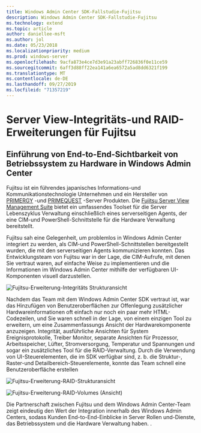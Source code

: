 ```yaml
---
title: Windows Admin Center SDK-Fallstudie-Fujitsu
description: Windows Admin Center SDK-Fallstudie-Fujitsu
ms.technology: extend
ms.topic: article
author: daniellee-msft
ms.author: jol
ms.date: 05/23/2018
ms.localizationpriority: medium
ms.prod: windows-server
ms.openlocfilehash: 9acfa873e4ce7d3e91a23abff726836f0e11ce59
ms.sourcegitcommit: 6aff3d88ff22ea141a6ea6572a5ad8dd6321f199
ms.translationtype: MT
ms.contentlocale: de-DE
ms.lasthandoff: 09/27/2019
ms.locfileid: "71357219"
---
```

# <a name="fujitsu-serverview-health-and-raid-extensions"></a>Server View-Integritäts-und RAID-Erweiterungen für Fujitsu

## <a name="bringing-end-to-end-visibility-from-operating-system-to-hardware-into-windows-admin-center"></a>Einführung von End-to-End-Sichtbarkeit von Betriebssystem zu Hardware in Windows Admin Center

Fujitsu ist ein führendes japanisches Informations-und Kommunikationstechnologie Unternehmen und ein Hersteller von [PRIMERGY](http://www.fujitsu.com/fts/products/computing/servers/primergy/) -und [PRIMEQUEST](http://www.fujitsu.com/fts/products/computing/servers/mission-critical/) -Server Produkten. Die [Fujitsu Server View Management Suite](http://www.fujitsu.com/fts/products/computing/servers/primergy/management/) bietet ein umfassendes Toolset für die Server Lebenszyklus Verwaltung einschließlich eines serverseitigen Agents, der eine CIM-und PowerShell-Schnittstelle für die Hardware Verwaltung bereitstellt.

Fujitsu sah eine Gelegenheit, um problemlos in Windows Admin Center integriert zu werden, als CIM-und PowerShell-Schnittstellen bereitgestellt wurden, die mit den serverseitigen Agents kommunizieren konnten. Das Entwicklungsteam von Fujitsu war in der Lage, die CIM-Aufrufe, mit denen Sie vertraut waren, auf einfache Weise zu implementieren und die Informationen im Windows Admin Center mithilfe der verfügbaren UI-Komponenten visuell darzustellen.

![Fujitsu-Erweiterung-Integritäts Strukturansicht](../../media/extend-case-study-fujitsu/health-tree.png)

Nachdem das Team mit dem Windows Admin Center SDK vertraut ist, war das Hinzufügen von Benutzeroberflächen zur Offenlegung zusätzlicher Hardwareinformationen oft einfach nur noch ein paar mehr HTML-Codezeilen, und Sie waren schnell in der Lage, von einem einzigen Tool zu erweitern, um eine Zusammenfassungs Ansicht der Hardwarekomponente anzuzeigen. Integrität, ausführliche Ansichten für System Ereignisprotokolle, Treiber Monitor, separate Ansichten für Prozessor, Arbeitsspeicher, Lüfter, Stromversorgung, Temperatur und Spannungen und sogar ein zusätzliches Tool für die RAID-Verwaltung. Durch die Verwendung von UI-Steuerelementen, die im SDK verfügbar sind, z. b. die Struktur-, Raster-und Detailbereich-Steuerelemente, konnte das Team schnell eine Benutzeroberfläche erstellen

![Fujitsu-Erweiterung-RAID-Strukturansicht](../../media/extend-case-study-fujitsu/raid-tree.png)

![Fujitsu-Erweiterung-RAID-Volumes (Ansicht)](../../media/extend-case-study-fujitsu/raid-volumes.png)

Die Partnerschaft zwischen Fujitsu und dem Windows Admin Center-Team zeigt eindeutig den Wert der Integration innerhalb des Windows Admin Centers, sodass Kunden End-to-End-Einblicke in Server Rollen und-Dienste, das Betriebssystem und die Hardware Verwaltung haben. .